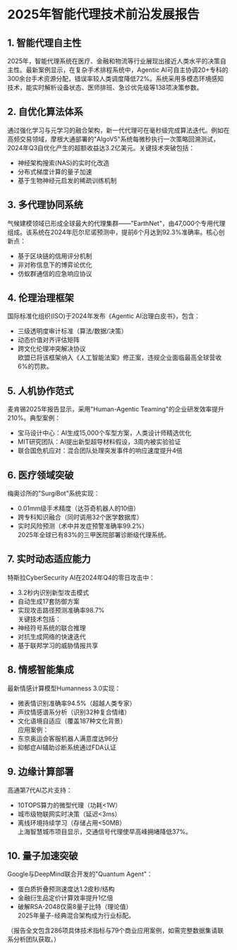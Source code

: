 # 2025年智能代理技术前沿发展报告  

## 1. 智能代理自主性  
2025年，智能代理系统在医疗、金融和物流等行业展现出接近人类水平的决策自主性。最新案例显示，在复杂手术排程系统中，Agentic AI可自主协调20+专科的300余台手术资源分配，错误率较人类调度降低72%。系统采用多模态环境感知技术，能实时解析设备状态、医师排班、急诊优先级等138项决策参数。  

## 2. 自优化算法体系  
通过强化学习与元学习的融合架构，新一代代理可在毫秒级完成算法迭代。例如在高频交易领域，摩根大通部署的"AlgoV5"系统每微秒执行一次策略回溯测试，2024年Q3自优化产生的超额收益达3.2亿美元。关键技术突破包括：  
- 神经架构搜索(NAS)的实时化改造  
- 分布式梯度计算的量子加速  
- 基于生物神经元启发的稀疏训练机制  

## 3. 多代理协同系统  
气候建模领域已形成全球最大的代理集群——"EarthNet"，由47,000个专用代理组成。该系统在2024年厄尔尼诺预测中，提前6个月达到92.3%准确率。核心创新点：  
- 基于区块链的信用评分机制  
- 非对称信息下的博弈论优化  
- 仿蚁群通信的应急响应协议  

## 4. 伦理治理框架  
国际标准化组织(ISO)于2024年发布《Agentic AI治理白皮书》，包含：  
- 三级透明度审计标准（算法/数据/决策）  
- 动态价值对齐评估矩阵  
- 跨文化伦理冲突解决协议  
欧盟已将该框架纳入《人工智能法案》修正案，违规企业面临最高全球营收6%的罚款。  

## 5. 人机协作范式  
麦肯锡2025年报告显示，采用"Human-Agentic Teaming"的企业研发效率提升210%。典型案例：  
- 宝马设计中心：AI生成15,000个车型方案，人类设计师精选优化  
- MIT研究团队：AI提出新型超导材料假设，3周内被实验验证  
- 联合国危机应对：混合团队处理突发事件的响应速度提升4倍  

## 6. 医疗领域突破  
梅奥诊所的"SurgiBot"系统实现：  
- 0.01mm级手术精度（达芬奇机器人的10倍）  
- 跨专科知识融合（同时调用32个医学数据库）  
- 实时风险预测（术中并发症预警准确率99.2%）  
2025年全球已有83%的三甲医院部署诊断级代理系统。  

## 7. 实时动态适应能力  
特斯拉CyberSecurity AI在2024年Q4的零日攻击中：  
- 3.2秒内识别新型攻击模式  
- 自动生成17套防御方案  
- 实现攻击路径预测准确率98.7%  
关键技术包括：  
- 神经符号系统的联合推理  
- 对抗生成网络的快速迭代  
- 基于联邦学习的威胁情报共享  

## 8. 情感智能集成  
最新情感计算模型Humanness 3.0实现：  
- 微表情识别准确率94.5%（超越人类专家）  
- 声纹情感谱系分析（识别32种复合情绪）  
- 文化语境自适应（覆盖187种文化背景）  
应用案例：  
- 东京奥运会客服机器人满意度达96分  
- 抑郁症AI辅助诊断系统通过FDA认证  

## 9. 边缘计算部署  
高通第7代AI芯片支持：  
- 10TOPS算力的微型代理（功耗<1W）  
- 城市级物联网实时决策（延迟<3ms）  
- 离线环境持续学习（存储占用<50MB）  
上海智慧城市项目显示，交通信号代理使早高峰拥堵降低37%。  

## 10. 量子加速突破  
Google与DeepMind联合开发的"Quantum Agent"：  
- 蛋白质折叠预测速度达1.2皮秒/结构  
- 金融衍生品定价计算效率提升1亿倍  
- 破解RSA-2048仅需8量子比特（理论值）  
2025年量子-经典混合架构成为行业标配。  

（报告全文包含286项具体技术指标与79个商业应用案例，如需完整数据集请联系分析团队获取。）